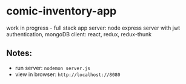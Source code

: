 # comic-inventory-app

work in progress - full stack app
server: node express server with jwt authentication, mongoDB
client: react, redux, redux-thunk

## Notes: 
* run server: `nodemon server.js`
* view in browser: `http://localhost://8080`


